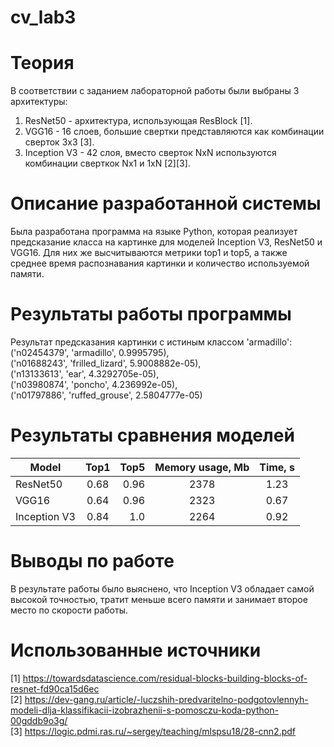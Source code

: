 # cv_lab3
# Теория
В соответствии с заданием лабораторной работы были выбраны 3 архитектуры:
1. ResNet50 - архитектура, использующая ResBlock [1].
2. VGG16 - 16 слоев, большие свертки представляются как комбинации сверток 3x3 [3].
3. Inception V3 - 42 слоя, вместо сверток NxN используются комбинации сверткок Nx1 и 1xN  [2][3].

# Описание разработанной системы
Была разработана программа на языке Python, которая реализует предсказание класса на картинке для моделей Inception V3, ResNet50 и VGG16. Для них же высчитываются метрики top1 и top5, а также среднее время распознавания картинки и количество используемой памяти.

# Результаты работы программы
Результат предсказания картинки  с истиным классом 'armadillo':  
  ('n02454379', 'armadillo', 0.9995795),  
  ('n01688243', 'frilled_lizard', 5.9008882e-05),  
  ('n13133613', 'ear', 4.3292705e-05),  
  ('n03980874', 'poncho', 4.236992e-05),  
  ('n01797886', 'ruffed_grouse', 2.5804777e-05)

# Результаты сравнения моделей
| Model         | Top1   | Top5  | Memory usage, Mb | Time, s
|---------------|:------:| -----:|:----------------:|:------:|
| ResNet50      | 0.68   |  0.96 |  2378            | 1.23
| VGG16         | 0.64   |  0.96 |  2323            | 0.67
| Inception V3  | 0.84   |  1.0  |  2264            | 0.92

# Выводы по работе
В результате работы было выяснено, что Inception V3 обладает самой высокой точностью, тратит меньше всего памяти и занимает второе место по скорости работы.

# Использованные источники
[1] https://towardsdatascience.com/residual-blocks-building-blocks-of-resnet-fd90ca15d6ec  
[2] https://dev-gang.ru/article/-luczshih-predvaritelno-podgotovlennyh-modeli-dlja-klassifikacii-izobrazhenii-s-pomosczu-koda-python-00gddb9o3g/  
[3] https://logic.pdmi.ras.ru/~sergey/teaching/mlspsu18/28-cnn2.pdf
